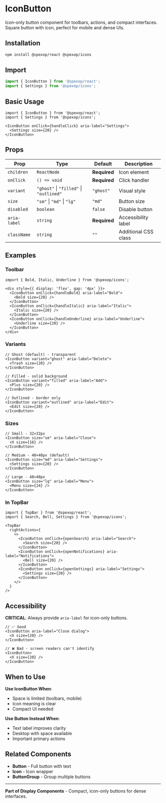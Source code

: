 # IconButton

Icon-only button component for toolbars, actions, and compact interfaces. Square button with icon, perfect for mobile and dense UIs.

## Installation

```bash
npm install @spexop/react @spexop/icons
```

## Import

```typescript
import { IconButton } from '@spexop/react';
import { Settings } from '@spexop/icons';
```

## Basic Usage

```tsx
import { IconButton } from '@spexop/react';
import { Settings } from '@spexop/icons';

<IconButton onClick={handleClick} aria-label="Settings">
  <Settings size={20} />
</IconButton>
```

## Props

| Prop | Type | Default | Description |
|------|------|---------|-------------|
| `children` | `ReactNode` | **Required** | Icon element |
| `onClick` | `() => void` | **Required** | Click handler |
| `variant` | `"ghost"` \| `"filled"` \| `"outlined"` | `"ghost"` | Visual style |
| `size` | `"sm"` \| `"md"` \| `"lg"` | `"md"` | Button size |
| `disabled` | `boolean` | `false` | Disable button |
| `aria-label` | `string` | **Required** | Accessibility label |
| `className` | `string` | `""` | Additional CSS class |

## Examples

### Toolbar

```tsx
import { Bold, Italic, Underline } from '@spexop/icons';

<div style={{ display: 'flex', gap: '4px' }}>
  <IconButton onClick={handleBold} aria-label="Bold">
    <Bold size={20} />
  </IconButton>
  <IconButton onClick={handleItalic} aria-label="Italic">
    <Italic size={20} />
  </IconButton>
  <IconButton onClick={handleUnderline} aria-label="Underline">
    <Underline size={20} />
  </IconButton>
</div>
```

### Variants

```tsx
// Ghost (default) - transparent
<IconButton variant="ghost" aria-label="Delete">
  <Trash size={20} />
</IconButton>

// Filled - solid background
<IconButton variant="filled" aria-label="Add">
  <Plus size={20} />
</IconButton>

// Outlined - border only
<IconButton variant="outlined" aria-label="Edit">
  <Edit size={20} />
</IconButton>
```

### Sizes

```tsx
// Small - 32×32px
<IconButton size="sm" aria-label="Close">
  <X size={16} />
</IconButton>

// Medium - 40×40px (default)
<IconButton size="md" aria-label="Settings">
  <Settings size={20} />
</IconButton>

// Large - 48×48px
<IconButton size="lg" aria-label="Menu">
  <Menu size={24} />
</IconButton>
```

### In TopBar

```tsx
import { TopBar } from '@spexop/react';
import { Search, Bell, Settings } from '@spexop/icons';

<TopBar
  rightActions={
    <>
      <IconButton onClick={openSearch} aria-label="Search">
        <Search size={20} />
      </IconButton>
      <IconButton onClick={openNotifications} aria-label="Notifications">
        <Bell size={20} />
      </IconButton>
      <IconButton onClick={openSettings} aria-label="Settings">
        <Settings size={20} />
      </IconButton>
    </>
  }
/>
```

## Accessibility

**CRITICAL**: Always provide `aria-label` for icon-only buttons.

```tsx
// ✅ Good
<IconButton aria-label="Close dialog">
  <X size={20} />
</IconButton>

// ❌ Bad - screen readers can't identify
<IconButton>
  <X size={20} />
</IconButton>
```

## When to Use

**Use IconButton When**:

- Space is limited (toolbars, mobile)
- Icon meaning is clear
- Compact UI needed

**Use Button Instead When**:

- Text label improves clarity
- Desktop with space available
- Important primary actions

## Related Components

- **Button** - Full button with text
- **Icon** - Icon wrapper
- **ButtonGroup** - Group multiple buttons

---

**Part of Display Components** - Compact, icon-only buttons for dense interfaces.
